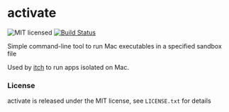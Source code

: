 # activate

![MIT licensed](https://img.shields.io/badge/license-MIT-blue.svg)
[![Build Status](https://git.itch.ovh/itchio/activate/badges/master/build.svg)](https://git.itch.ovh/itchio/activate/builds)

Simple command-line tool to run Mac executables in a specified sandbox file

Used by [itch][] to run apps isolated on Mac.

[itch]: https://github.com/itchio/itch

### License

activate is released under the MIT license, see `LICENSE.txt` for details
